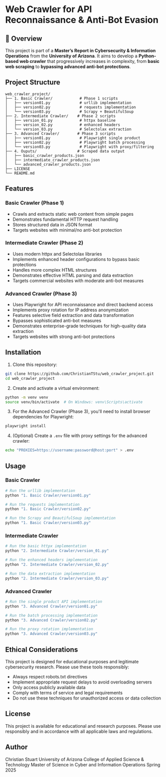 # Web Crawler for API Reconnaissance & Anti-Bot Evasion

## 📌 Overview
This project is part of a **Master’s Report in Cybersecurity & Information Operations** from the **University of Arizona**. It aims to develop a **Python-based web crawler** that progressively increases in complexity, from **basic web scraping** to **bypassing advanced anti-bot protections**.

## Project Structure

```
web_crawler_project/
├── 1. Basic Crawler/            # Phase 1 scripts
│   ├── version01.py             # urllib implementation
│   ├── version02.py             # requests implementation
│   └── version03.py             # Scrapy + BeautifulSoup
├── 2. Intermediate Crawler/    # Phase 2 scripts
│   ├── version_01.py            # httpx baseline
│   ├── version_02.py            # enhanced headers
│   └── version_03.py            # Selectolax extraction
├── 3. Advanced Crawler/        # Phase 3 scripts
│   ├── version01.py             # Playwright single product
│   ├── version02.py             # Playwright batch processing
│   └── version03.py             # Playwright with proxy/filtering
├── 4. Ouputs/                  # Scraped data output
│   ├── basic_crawler_products.json
│   ├── intermediate_crawler_products.json
│   └── advanced_crawler_products.json
├── LICENSE
└── README.md
```

## Features

### Basic Crawler (Phase 1)
- Crawls and extracts static web content from simple pages
- Demonstrates fundamental HTTP request handling
- Stores structured data in JSON format
- Targets websites with minimal/no anti-bot protection

### Intermediate Crawler (Phase 2)
- Uses modern httpx and Selectolax libraries
- Implements enhanced header configurations to bypass basic protections
- Handles more complex HTML structures
- Demonstrates effective HTML parsing and data extraction
- Targets commercial websites with moderate anti-bot measures

### Advanced Crawler (Phase 3)
- Uses Playwright for API reconnaissance and direct backend access
- Implements proxy rotation for IP address anonymization
- Features selective field extraction and data transformation
- Bypasses sophisticated anti-bot measures
- Demonstrates enterprise-grade techniques for high-quality data extraction
- Targets websites with strong anti-bot protections

## Installation

1. Clone this repository:
```bash
git clone https://github.com/ChristianTStu/web_crawler_project.git
cd web_crawler_project
```

2. Create and activate a virtual environment:
```bash
python -m venv venv
source venv/bin/activate  # On Windows: venv\Scripts\activate
```

3. For the Advanced Crawler (Phase 3), you'll need to install browser dependencies for Playwright:
```bash
playwright install
```

4. (Optional) Create a `.env` file with proxy settings for the advanced crawler:
```bash
echo "PROXIES=https://username:password@host:port" > .env
```

## Usage

### Basic Crawler

```bash
# Run the urllib implementation
python "1. Basic Crawler/version01.py"

# Run the requests implementation
python "1. Basic Crawler/version02.py"

# Run the Scrapy and BeautifulSoup implementation
python "1. Basic Crawler/version03.py"
```

### Intermediate Crawler

```bash
# Run the basic httpx implementation
python "2. Intermediate Crawler/version_01.py"

# Run the enhanced headers implementation
python "2. Intermediate Crawler/version_02.py"

# Run the data extraction implementation
python "2. Intermediate Crawler/version_03.py"
```

### Advanced Crawler

```bash
# Run the single product API implementation
python "3. Advanced Crawler/version01.py"

# Run the batch processing implementation
python "3. Advanced Crawler/version02.py"

# Run the proxy rotation implementation
python "3. Advanced Crawler/version03.py"
```

## Ethical Considerations

This project is designed for educational purposes and legitimate cybersecurity research. Please use these tools responsibly:

- Always respect robots.txt directives
- Implement appropriate request delays to avoid overloading servers
- Only access publicly available data
- Comply with terms of service and legal requirements
- Do not use these techniques for unauthorized access or data collection

## License

This project is available for educational and research purposes. Please use responsibly and in accordance with all applicable laws and regulations.

## Author

Christian Stuart
University of Arizona
College of Applied Science & Technology
Master of Science in Cyber and Information Operations
Spring 2025
